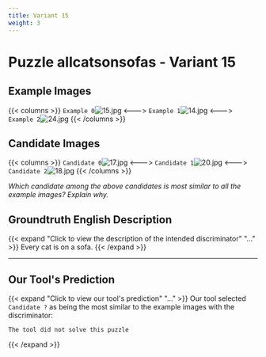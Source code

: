 ```yaml
---
title: Variant 15
weight: 3
---
```


# Puzzle allcatsonsofas - Variant 15

## Example Images
{{< columns >}}
`Example 0`![15.jpg](/natscene_data/images/15.jpg)
<--->
`Example 1`![14.jpg](/natscene_data/images/14.jpg)
<--->
`Example 2`![24.jpg](/natscene_data/images/24.jpg)
{{< /columns >}}

## Candidate Images
{{< columns >}}
`Candidate 0`![17.jpg](/natscene_data/images/17.jpg)
<--->
`Candidate 1`![20.jpg](/natscene_data/images/20.jpg)
<--->
`Candidate 2`![18.jpg](/natscene_data/images/18.jpg)
{{< /columns >}}

*Which candidate among the above candidates is most similar to all the example images? Explain why.*

## Groundtruth English Description

{{< expand "Click to view the description of the intended discriminator" "..." >}}
Every cat is on a sofa.
{{< /expand >}}

---



## Our Tool's Prediction

{{< expand "Click to view our tool's prediction" "..." >}}
Our tool selected `Candidate ?` as being the most similar to the example images with the discriminator:
```plaintext
The tool did not solve this puzzle
```
{{< /expand >}}
